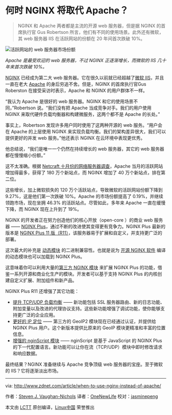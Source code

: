 何时 NGINX 将取代 Apache？
=====

> NGINX 和 Apache 两者都是主流的开源 web 服务器，但是据 NGINX 的首席执行官 Gus Robertson 所言，他们有不同的使用场景。此外还有微软，其 web 服务器 IIS 在活跃网站的份额在 20 年间首次跌破 10%。

![活跃网站的 web 服务器市场份额](http://zdnet1.cbsistatic.com/hub/i/r/2016/11/07/f38d190e-046c-49e6-b451-096ee0776a04/resize/770xauto/b009f53417e9a4af207eff6271b90c43/web-server-popularity-october-2016.png)

*Apache 是最受欢迎的 web 服务器，不过 NGINX 正逐渐增长，而微软的 IIS 几十年来首次跌破 10%。*

[NGINX][4] 已经成为第二大 web 服务器。它在很久以前就已经超越了[微软 IIS][5]，并且一直在老大 [Apache][6] 的身后穷追不舍。但是，NGINX 的首席执行官Gus Roberston 在接受采访时表示，Apache 和 NGINX 的用户群体不一样。

“我认为 Apache 是很好的 web 服务器。NGINX 和它的使用场景不同，”Robertson 说。“我们没有把 Apache 当成竞争对手。我们的用户使用 NGINX 来取代硬件负载均衡器和构建微服务，这两个都不是 Apache 的长处。”

事实上，Robertson 发现许多用户同时使用了这两种开源的 web 服务。“用户会在 Apache 的上层使用 NGINX 来实现负载均衡。我们的架构差异很大，我们可以提供更好的并发 web 服务。”他还表示 NGINX 在云环境中表现更优秀。

他总结说，“我们是唯一一个仍然在持续增长的 web 服务器，其它的 web 服务器都在慢慢缩小份额。”

这不太准确。根据 [Netcraft 十月份的网络服务器调查][7]，Apache 当月的活跃网站增加得最多，获得了 180 万个新站点，而 NGINX 增加了 40 万个新站点，排在第二位。

这些增长，加上微软损失的 120 万个活跃站点，导致微软的活跃网站份额下降到 9.27%，这是他们第一次跌破 10%。Apache 的市场份额提高了 0.19%，并继续领跑市场，现在坐拥 46.3% 的活跃站点。尽管如此，多年来 Apache 一直在缓慢下降，而 NGINX 现在上升到了 19%。

NGINX 的开发者正在努力创造他们的核心开放（open-core ）的商业 web 服务器 —— [NGINX Plus][8]，通过不断的改进使其变得更有竞争力。NGINX Plus 最新的版本是 [NGINX Plus 11 版（R11）][9]，该服务器易于扩展和自定义，并支持更广泛的部署。

这次最大的补充是 [动态模块][10] 的二进制兼容性。也就是说为 [开源 NGINX 软件][11] 编译的动态模块也可以加载到 NGINX Plus。

这意味着你可以利用大量的[第三方 NGINX 模块][12] 来扩展 NGINX Plus 的功能，借鉴一系列开源和商业化生产的模块。开发者可以基于支持 NGINX Plus 的内核创建自定义扩展、附加组件和新产品。

NGINX Plus R11 还增强了其它功能：

* [提升 TCP/UDP 负载均衡][1] —— 新功能包括 SSL 服务器路由、新的日志功能、附加变量以及改进的代理协议支持。这些新功能增强了调试功能，使你能够支持更广泛的企业应用。
* [更好的 IP 定位][2] —— 第三方的 GeoIP2 模块现在已经通过认证，并提供给 NGINX Plus 用户。这个新版本提供比原来的 GeoIP 模块更精准和丰富的位置信息。
* [增强的 nginScript 模块][3] —— nginScript 是基于 JavaScript 的 NGINX Plus 的下一代配置语言。新功能可以让你在流（TCP/UDP）模块中即时修改请求和响应数据。

最终结果？NGINX 准备继续与 Apache 竞争顶级 web 服务器的宝座。至于微软的 IIS？它将逐渐淡出市场。

--------------------------------------------------------------------------------

via: http://www.zdnet.com/article/when-to-use-nginx-instead-of-apache/

作者：[Steven J. Vaughan-Nichols][a]
译者：[OneNewLife](https://github.com/OneNewLife)
校对：[jasminepeng](https://github.com/jasminepeng)

本文由 [LCTT](https://github.com/LCTT/TranslateProject) 原创编译，[Linux中国](https://linux.cn/) 荣誉推出

[a]:http://www.zdnet.com/meet-the-team/us/steven-j-vaughan-nichols/
[1]:https://www.nginx.com/blog/nginx-plus-r11-released/?utm_source=nginx-plus-r11-released&utm_medium=blog#r11-tcp-udp-lb
[2]:https://www.nginx.com/blog/nginx-plus-r11-released/?utm_source=nginx-plus-r11-released&utm_medium=blog#r11-geoip2
[3]:https://www.nginx.com/blog/nginx-plus-r11-released/?utm_source=nginx-plus-r11-released&utm_medium=blog#r11-nginScript
[4]:https://www.nginx.com/
[5]:https://www.iis.net/
[6]:https://httpd.apache.org/
[7]:https://news.netcraft.com/archives/2016/10/21/october-2016-web-server-survey.html
[8]:https://www.nginx.com/products/
[9]:https://www.nginx.com/blog/nginx-plus-r11-released/
[10]:https://www.nginx.com/blog/nginx-plus-r11-released/?utm_source=nginx-plus-r11-released&utm_medium=blog#r11-dynamic-modules
[11]:https://www.nginx.com/products/download-oss/
[12]:https://www.nginx.com/resources/wiki/modules/index.html?utm_source=nginx-plus-r11-released&utm_medium=blog
